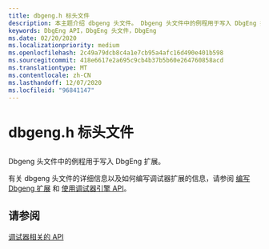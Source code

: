 ```yaml
---
title: dbgeng.h 标头文件
description: 本主题介绍 dbgeng 头文件。 Dbgeng 头文件中的例程用于写入 DbgEng 扩展。
keywords: DbgEng API，DbgEng 头文件，DbgEng
ms.date: 02/20/2020
ms.localizationpriority: medium
ms.openlocfilehash: 2c49a79dcb8c4a1e7cb95a4afc16d490e401b598
ms.sourcegitcommit: 418e6617e2a695c9cb4b37b5b60e264760858acd
ms.translationtype: MT
ms.contentlocale: zh-CN
ms.lasthandoff: 12/07/2020
ms.locfileid: "96841147"
---
```

# <a name="the-dbgengh-header-file"></a>dbgeng.h 标头文件

## <span id="ddk_the_dbgeng_h_header_file_dbg"></span><span id="DDK_THE_DBGENG_H_HEADER_FILE_DBG"></span>

Dbgeng 头文件中的例程用于写入 DbgEng 扩展。

有关 dbgeng 头文件的详细信息以及如何编写调试器扩展的信息，请参阅 [编写 Dbgeng 扩展](writing-dbgeng-extensions.md) 和 [使用调试器引擎 API](using-the-debugger-engine-api.md)。

## <a name="see-also"></a>请参阅

[调试器相关的 API](debugger-related-apis.md)
